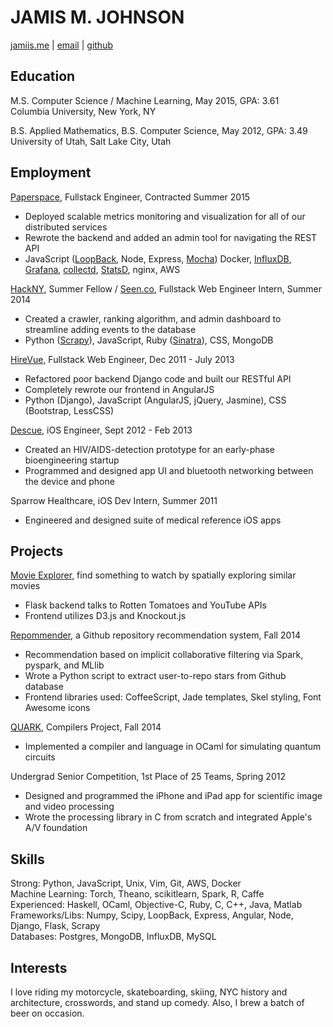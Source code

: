 # JAMIS M. JOHNSON
[jamiis.me](http://jamiis.me) | [email](mailto:jamismanwaring@gmail.com) | [github](https://github.com/jamiis)

## Education
M.S. Computer Science / Machine Learning, May 2015, GPA: 3.61  
Columbia University, New York, NY  

B.S. Applied Mathematics, B.S. Computer Science, May 2012, GPA: 3.49  
University of Utah, Salt Lake City, Utah

## Employment
[Paperspace](https://paperspace.io/), Fullstack Engineer, Contracted Summer 2015  
- Deployed scalable metrics monitoring and visualization for all of our distributed services  
- Rewrote the backend and added an admin tool for navigating the REST API  
- JavaScript ([LoopBack](http://loopback.io/), Node, Express, [Mocha](http://mochajs.org/)) Docker, [InfluxDB](https://influxdb.com/), [Grafana](http://play.grafana.org/), [collectd](https://collectd.org/), [StatsD](https://github.com/etsy/statsd), nginx, AWS  

[HackNY](http://hackny.org/a/2014/07/hackny-2014-fellowship-demofest-and-class-announcement/), Summer Fellow / [Seen.co](http://seen.co/), Fullstack Web Engineer Intern, Summer 2014  
- Created a crawler, ranking algorithm, and admin dashboard to streamline adding events to the database  
- Python ([Scrapy](http://scrapy.org/)), JavaScript, Ruby ([Sinatra](http://www.sinatrarb.com/)), CSS, MongoDB  

[HireVue](http://hirevue.com/), Fullstack Web Engineer, Dec 2011 - July 2013  
- Refactored poor backend Django code and built our RESTful API  
- Completely rewrote our frontend in AngularJS  
- Python (Django), JavaScript (AngularJS, jQuery, Jasmine), CSS (Bootstrap, LessCSS)  

[Descue](http://descue.com/), iOS Engineer, Sept 2012 - Feb 2013  
- Created an HIV/AIDS-detection prototype for an early-phase bioengineering startup  
- Programmed and designed app UI and bluetooth networking between the device and phone  

Sparrow Healthcare, iOS Dev Intern, Summer 2011  
- Engineered and designed suite of medical reference iOS apps  

## Projects
[Movie Explorer](http://movieexplorer.me), find something to watch by spatially exploring similar movies  
- Flask backend talks to Rotten Tomatoes and YouTube APIs  
- Frontend utilizes D3.js and Knockout.js  

[Repommender](https://github.com/jamiis/repommender), a Github repository recommendation system, Fall 2014  
- Recommendation based on implicit collaborative filtering via Spark, pyspark, and MLlib  
- Wrote a Python script to extract user-to-repo stars from Github database  
- Frontend libraries used: CoffeeScript, Jade templates, Skel styling, Font Awesome icons  

[QUARK](https://github.com/quarklang/QUARK), Compilers Project, Fall 2014  
- Implemented a compiler and language in OCaml for simulating quantum circuits  

Undergrad Senior Competition, 1st Place of 25 Teams, Spring 2012  
- Designed and programmed the iPhone and iPad app for scientific image and video processing  
- Wrote the processing library in C from scratch and integrated Apple's A/V foundation  

## Skills
Strong: Python, JavaScript, Unix, Vim, Git, AWS, Docker  
Machine Learning: Torch, Theano, scikit­learn, Spark, R, Caffe  
Experienced: Haskell, OCaml, Objective-C, Ruby, C, C++, Java, Matlab  
Frameworks/Libs: Numpy, Scipy, LoopBack, Express, Angular, Node, Django, Flask, Scrapy  
Databases: Postgres, MongoDB, InfluxDB, MySQL  

## Interests
I love riding my motorcycle, skateboarding, skiing, NYC history and architecture, crosswords, and stand up comedy. Also, I brew a batch of beer on occasion.  
